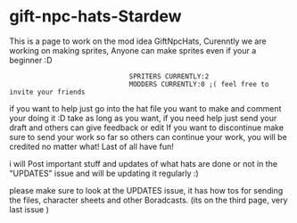 # gift-npc-hats-Stardew
This is a page to work on the mod idea GiftNpcHats, Curenntly we are working on making sprites, Anyone can make sprites even if your a beginner :D
                                  
                                  SPRITERS CURRENTLY:2                
                                  MODDERS CURRENTLY:0 ;( feel free to invite your friends

if you want to help just go into the hat file you want to make and comment your doing it :D take as long as you want, if you need help just send your draft and others can give feedback or edit
If you want to discontinue make sure to send your work so far so others can continue your work, you will be credited no matter what!
Last of all have fun!

i will Post important stuff and updates of what hats are done or not in the "UPDATES" issue and will be updating it regularly :)

please make sure to look at the UPDATES issue, it has how tos for sending the files, character sheets and other Boradcasts. (its on the third page, very last issue )
